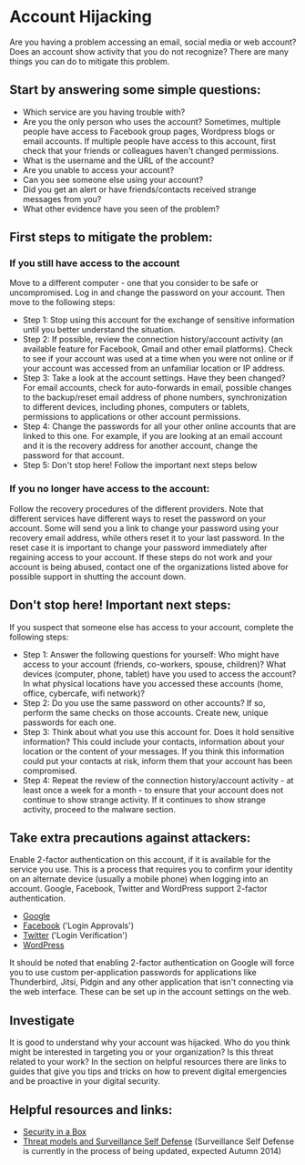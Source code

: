 # Account Hijacking

Are you having a problem accessing an email, social media or web account? Does an account show activity that you do not recognize? There are many things you can do to mitigate this problem.

## Start by answering some simple questions:

- Which service are you having trouble with?
- Are you the only person who uses the account? Sometimes, multiple people have access to Facebook group pages, Wordpress blogs or email accounts. If multiple people have access to this account, first check that your friends or colleagues haven't changed permissions.
- What is the username and the URL of the account?
- Are you unable to access your account?
- Can you see someone else using your account?
- Did you get an alert or have friends/contacts received strange messages from you?
- What other evidence have you seen of the problem?

## First steps to mitigate the problem:

### If you still have access to the account

Move to a different computer - one that you consider to be safe or uncompromised. Log in and change the password on your account. Then move to the following steps:

- Step 1: Stop using this account for the exchange of sensitive information until you better understand the situation.
- Step 2: If possible, review the connection history/account activity (an available feature for Facebook, Gmail and other email platforms). Check to see if your account was used at a time when you were not online or if your account was accessed from an unfamiliar location or IP address.
- Step 3: Take a look at the account settings. Have they been changed? For email accounts, check for auto-forwards in email, possible changes to the backup/reset email address of phone numbers, synchronization to different devices, including phones, computers or tablets, permissions to applications or other account permissions.
- Step 4: Change the passwords for all your other online accounts that are linked to this one. For example, if you are looking at an email account and it is the recovery address for another account, change the password for that account.
- Step 5: Don't stop here! Follow the important next steps below

### If you no longer have access to the account:

Follow the recovery procedures of the different providers. Note that different services have different ways to reset the password on your account. Some will send you a link to change your password using your recovery email address, while others reset it to your last password. In the reset case it is important to change your password immediately after regaining access to your account. If these steps do not work and your account is being abused, contact one of the organizations listed above for possible support in shutting the account down.

## Don't stop here! Important next steps:

If you suspect that someone else has access to your account, complete the following steps:

- Step 1: Answer the following questions for yourself: Who might have access to your account (friends, co-workers, spouse, children)? What devices (computer, phone, tablet) have you used to access the account? In what physical locations have you accessed these accounts (home, office, cybercafe, wifi network)?
- Step 2: Do you use the same password on other accounts? If so, perform the same checks on those accounts. Create new, unique passwords for each one.
- Step 3: Think about what you use this account for. Does it hold sensitive information? This could include your contacts, information about your location or the content of your messages. If you think this information could put your contacts at risk, inform them that your account has been compromised.
- Step 4: Repeat the review of the connection history/account activity - at least once a week for a month - to ensure that your account does not continue to show strange activity. If it continues to show strange activity, proceed to the malware section.

## Take extra precautions against attackers:

Enable 2-factor authentication on this account, if it is available for the service you use. This is a process that requires you to confirm your identity on an alternate device (usually a mobile phone) when logging into an account. Google, Facebook, Twitter and WordPress support 2-factor authentication.

- [Google](https://support.google.com/accounts/answer/180744?hl=en)
- [Facebook](https://www.facebook.com/settings?tab=security) ('Login Approvals')
- [Twitter](https://support.twitter.com/articles/20170388-using-login-verification) ('Login Verification')
- [WordPress](http://en.support.wordpress.com/security/two-step-authentication/)

It should be noted that enabling 2-factor authentication on Google will force you to use custom per-application passwords for applications like Thunderbird, Jitsi, Pidgin and any other application that isn't connecting via the web interface. These can be set up in the account settings on the web.

## Investigate

It is good to understand why your account was hijacked. Who do you think might be interested in targeting you or your organization? Is this threat related to your work? In the section on helpful resources there are links to guides that give you tips and tricks on how to prevent digital emergencies and be proactive in your digital security.

## Helpful resources and links:

* [Security in a Box](https://securityinabox.org/en/chapter_7_2)
* [Threat models and Surveillance Self Defense](https://ssd.eff.org/) (Surveillance Self Defense is currently in the process of being updated, expected Autumn 2014)

